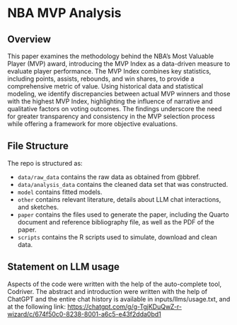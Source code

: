 # NBA MVP Analysis

## Overview

This paper examines the methodology behind the NBA’s Most Valuable Player (MVP) award, introducing the MVP Index as a data-driven measure to evaluate player performance. The MVP Index combines key statistics, including points, assists, rebounds, and win shares, to provide a comprehensive metric of value. Using historical data and statistical modeling, we identify discrepancies between actual MVP winners and those with the highest MVP Index, highlighting the influence of narrative and qualitative factors on voting outcomes. The findings underscore the need for greater transparency and consistency in the MVP selection process while offering a framework for more objective evaluations.


## File Structure

The repo is structured as:

-   `data/raw_data` contains the raw data as obtained from @bbref.
-   `data/analysis_data` contains the cleaned data set that was constructed.
-   `model` contains fitted models. 
-   `other` contains relevant literature, details about LLM chat interactions, and sketches.
-   `paper` contains the files used to generate the paper, including the Quarto document and reference bibliography file, as well as the PDF of the paper. 
-   `scripts` contains the R scripts used to simulate, download and clean data.


## Statement on LLM usage

Aspects of the code were written with the help of the auto-complete tool, Codriver. The abstract and introduction were written with the help of ChatGPT and the entire chat history is available in inputs/llms/usage.txt, and at the following link: https://chatgpt.com/g/g-TgjKDuQwZ-r-wizard/c/674f50c0-8238-8001-a6c5-e43f2dda0bd1


